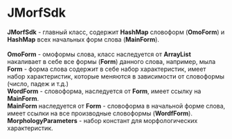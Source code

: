 # JMorfSdk<br>
<b>JMorfSdk</b> - главный класс, содержит <b>HashMap</b> словоформ (<b>OmoForm</b>) и <b>HashMap</b> всех начальных форм слова (<b>MainForm</b>).<br>
<br>
<b>OmoForm</b> - омоформы слова, класс наследуется от <b>ArrayList</b> накаливает в себе все формы (<b>Form</b>) данного слова, например, мыла<br>
<b>Form</b> - форма слова содержит в себе набор характеристик, имеет набор характеристик, которые меняются в зависимости от словоформы (число, падеж и т.д.)<br>
<b>WordForm</b> - словоформа, наследуется от <b>Form</b>, имеет ссылку на <b>MainForm</b>.<br>
<b>MainForm</b> наследуется от <b>Form</b> - словоформа в начальной форме слова, имеет ссылки на все производные словоформы (<b>WordfForm</b>).<br>
<b>MorphologyParameters</b> - набор констант для морфологических характеристик.<br>

